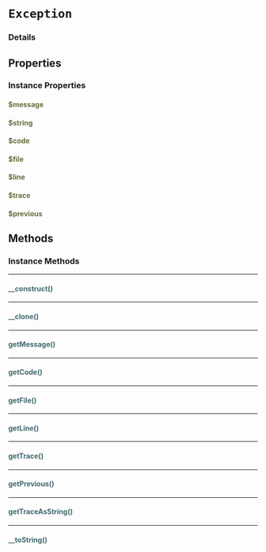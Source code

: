 # `Exception`



### Details




## Properties


### Instance Properties
#### <span style="color:#6a6e3d;">$message</span>

#### <span style="color:#6a6e3d;">$string</span>

#### <span style="color:#6a6e3d;">$code</span>

#### <span style="color:#6a6e3d;">$file</span>

#### <span style="color:#6a6e3d;">$line</span>

#### <span style="color:#6a6e3d;">$trace</span>

#### <span style="color:#6a6e3d;">$previous</span>



## Methods


### Instance Methods
<hr />

#### <span style="color:#3e6a6e;">__construct()</span>

<hr />

#### <span style="color:#3e6a6e;">__clone()</span>

<hr />

#### <span style="color:#3e6a6e;">getMessage()</span>

<hr />

#### <span style="color:#3e6a6e;">getCode()</span>

<hr />

#### <span style="color:#3e6a6e;">getFile()</span>

<hr />

#### <span style="color:#3e6a6e;">getLine()</span>

<hr />

#### <span style="color:#3e6a6e;">getTrace()</span>

<hr />

#### <span style="color:#3e6a6e;">getPrevious()</span>

<hr />

#### <span style="color:#3e6a6e;">getTraceAsString()</span>

<hr />

#### <span style="color:#3e6a6e;">__toString()</span>



